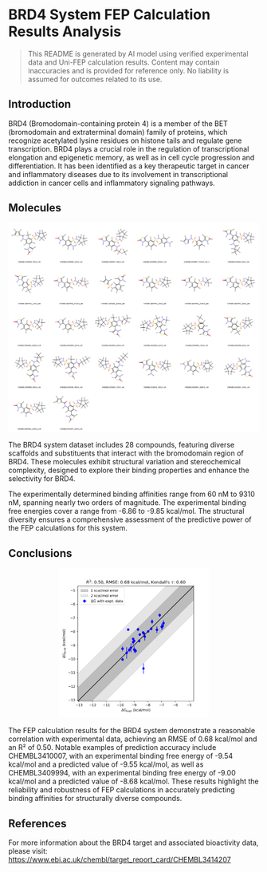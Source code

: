 # BRD4 System FEP Calculation Results Analysis

> This README is generated by AI model using verified experimental data and Uni-FEP calculation results. Content may contain inaccuracies and is provided for reference only. No liability is assumed for outcomes related to its use.

## Introduction

BRD4 (Bromodomain-containing protein 4) is a member of the BET (bromodomain and extraterminal domain) family of proteins, which recognize acetylated lysine residues on histone tails and regulate gene transcription. BRD4 plays a crucial role in the regulation of transcriptional elongation and epigenetic memory, as well as in cell cycle progression and differentiation. It has been identified as a key therapeutic target in cancer and inflammatory diseases due to its involvement in transcriptional addiction in cancer cells and inflammatory signaling pathways.

## Molecules

![Molecular structures of representative compounds](mol_grid.png)

The BRD4 system dataset includes 28 compounds, featuring diverse scaffolds and substituents that interact with the bromodomain region of BRD4. These molecules exhibit structural variation and stereochemical complexity, designed to explore their binding properties and enhance the selectivity for BRD4. 

The experimentally determined binding affinities range from 60 nM to 9310 nM, spanning nearly two orders of magnitude. The experimental binding free energies cover a range from -6.86 to -9.85 kcal/mol. The structural diversity ensures a comprehensive assessment of the predictive power of the FEP calculations for this system.

## Conclusions

<p align="center"><img src="result_dG.png" width="300"></p>

The FEP calculation results for the BRD4 system demonstrate a reasonable correlation with experimental data, achieving an RMSE of 0.68 kcal/mol and an R² of 0.50. Notable examples of prediction accuracy include CHEMBL3410007, with an experimental binding free energy of -9.54 kcal/mol and a predicted value of -9.55 kcal/mol, as well as CHEMBL3409994, with an experimental binding free energy of -9.00 kcal/mol and a predicted value of -8.68 kcal/mol. These results highlight the reliability and robustness of FEP calculations in accurately predicting binding affinities for structurally diverse compounds.

## References

For more information about the BRD4 target and associated bioactivity data, please visit:  
https://www.ebi.ac.uk/chembl/target_report_card/CHEMBL3414207